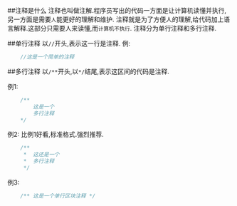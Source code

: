 ##注释是什么
注释也叫做注解.程序员写出的代码一方面是让计算机读懂并执行,另一方面是需要`人`能更好的理解和维护.
注释就是为了方便人的理解,给代码加上语言解释.这部分只需要人来读懂,而`计算机不执行`.
注释分为单行注释和多行注释.

##单行注释
以`//`开头,表示这一行是注释.
例:
```java
	//这是一个简单的注释
```

##多行注释
以`/**`开头,以`*/`结尾,表示这区间的代码是注释.

例1:
```java
	/**
		这是一个
		多行注释
	*/	
```
例2:
比例1好看,标准格式.强烈推荐.
```java
	/**
	 *	这还是一个
	 *	多行注释
	 */	
```

例3:
```java
	/**	这是一个单行区块注释 */	
```
